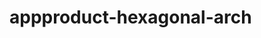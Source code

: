  # appproduct-hexagonal-arch                 
            
         
                     
   
          
           
         
            
 
   
  
